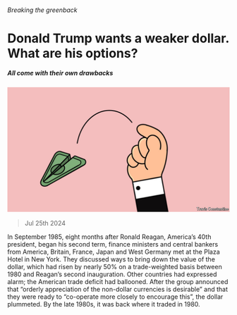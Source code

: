 ###### Breaking the greenback

# Donald Trump wants a weaker dollar. What are his options? 

##### All come with their own drawbacks 

![image](images/20240727_FND002.jpg) 

> Jul 25th 2024 

In September 1985, eight months after Ronald Reagan, America’s 40th president, began his second term, finance ministers and central bankers from America, Britain, France, Japan and West Germany met at the Plaza Hotel in New York. They discussed ways to bring down the value of the dollar, which had risen by nearly 50% on a trade-weighted basis between 1980 and Reagan’s second inauguration. Other countries had expressed alarm; the American trade deficit had ballooned. After the group announced that “orderly appreciation of the non-dollar currencies is desirable” and that they were ready to “co-operate more closely to encourage this”, the dollar plummeted. By the late 1980s, it was back where it traded in 1980.


